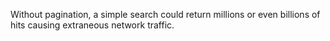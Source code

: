Without pagination, a simple search could return millions or even billions of hits causing extraneous network traffic.
